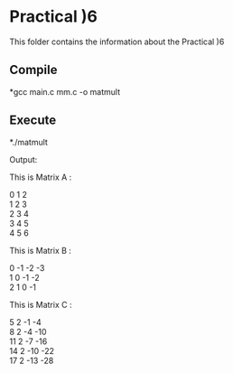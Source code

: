 # Practical )6

This folder contains the information about the Practical )6

## Compile

*gcc main.c mm.c -o matmult
 

## Execute

*./matmult

Output: 

This is Matrix A :

  0  1  2<br>
  1  2  3<br>
  2  3  4<br>
  3  4  5<br>
  4  5  6<br>

 This is Matrix B :<br>

  0 -1 -2 -3<br>
  1  0 -1 -2<br>
  2  1  0 -1<br>

 This is Matrix C :

  5  2 -1  -4<br>
  8  2 -4  -10<br>
 11  2 -7  -16<br>
 14  2 -10 -22<br>
 17  2 -13 -28<br>
